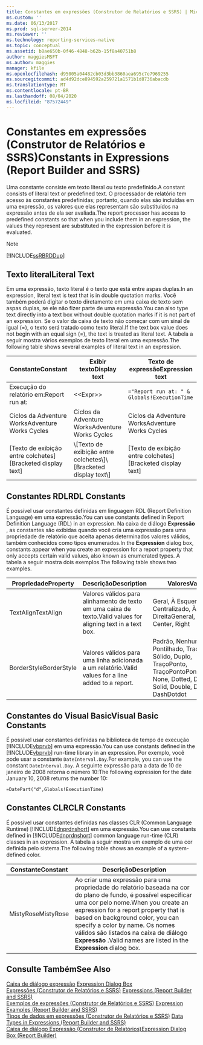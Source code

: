 ```yaml
---
title: Constantes em expressões (Construtor de Relatórios e SSRS) | Microsoft Docs
ms.custom: ''
ms.date: 06/13/2017
ms.prod: sql-server-2014
ms.reviewer: ''
ms.technology: reporting-services-native
ms.topic: conceptual
ms.assetid: b8ae650b-0f46-4848-b62b-15f8a40751b8
author: maggiesMSFT
ms.author: maggies
manager: kfile
ms.openlocfilehash: d95005a04482cb03d3bb3860aea695c7e7969255
ms.sourcegitcommit: ad4d92dce894592a259721a1571b1d8736abacdb
ms.translationtype: MT
ms.contentlocale: pt-BR
ms.lasthandoff: 08/04/2020
ms.locfileid: "87572449"
---
```

# <a name="constants-in-expressions-report-builder-and-ssrs"></a><span data-ttu-id="dd13b-102">Constantes em expressões (Construtor de Relatórios e SSRS)</span><span class="sxs-lookup"><span data-stu-id="dd13b-102">Constants in Expressions (Report Builder and SSRS)</span></span>
  <span data-ttu-id="dd13b-103">Uma constante consiste em texto literal ou texto predefinido.</span><span class="sxs-lookup"><span data-stu-id="dd13b-103">A constant consists of literal text or predefined text.</span></span> <span data-ttu-id="dd13b-104">O processador de relatório tem acesso às constantes predefinidas; portanto, quando elas são incluídas em uma expressão, os valores que elas representam são substituídos na expressão antes de ela ser avaliada.</span><span class="sxs-lookup"><span data-stu-id="dd13b-104">The report processor has access to predefined constants so that when you include them in an expression, the values they represent are substituted in the expression before it is evaluated.</span></span>  
  
> [!NOTE]  
>  [!INCLUDE[ssRBRDDup](../../includes/ssrbrddup-md.md)]  
  
## <a name="literal-text"></a><span data-ttu-id="dd13b-105">Texto literal</span><span class="sxs-lookup"><span data-stu-id="dd13b-105">Literal Text</span></span>  
 <span data-ttu-id="dd13b-106">Em uma expressão, texto literal é o texto que está entre aspas duplas.</span><span class="sxs-lookup"><span data-stu-id="dd13b-106">In an expression, literal text is text that is in double quotation marks.</span></span> <span data-ttu-id="dd13b-107">Você também poderá digitar o texto diretamente em uma caixa de texto sem aspas duplas, se ele não fizer parte de uma expressão.</span><span class="sxs-lookup"><span data-stu-id="dd13b-107">You can also type text directly into a text box without double quotation marks if it is not part of an expression.</span></span> <span data-ttu-id="dd13b-108">Se o valor da caixa de texto não começar com um sinal de igual (=), o texto será tratado como texto literal.</span><span class="sxs-lookup"><span data-stu-id="dd13b-108">If the text box value does not begin with an equal sign (=), the text is treated as literal text.</span></span> <span data-ttu-id="dd13b-109">A tabela a seguir mostra vários exemplos de texto literal em uma expressão.</span><span class="sxs-lookup"><span data-stu-id="dd13b-109">The following table shows several examples of literal text in an expression.</span></span>  
  
|<span data-ttu-id="dd13b-110">Constante</span><span class="sxs-lookup"><span data-stu-id="dd13b-110">Constant</span></span>|<span data-ttu-id="dd13b-111">Exibir texto</span><span class="sxs-lookup"><span data-stu-id="dd13b-111">Display text</span></span>|<span data-ttu-id="dd13b-112">Texto de expressão</span><span class="sxs-lookup"><span data-stu-id="dd13b-112">Expression text</span></span>|  
|--------------|------------------|---------------------|  
|<span data-ttu-id="dd13b-113">Execução do relatório em:</span><span class="sxs-lookup"><span data-stu-id="dd13b-113">Report run at:</span></span>|<\<Expr>>|`="Report run at: " & Globals!ExecutionTime`|  
|<span data-ttu-id="dd13b-114">Ciclos da Adventure Works</span><span class="sxs-lookup"><span data-stu-id="dd13b-114">Adventure Works Cycles</span></span>|<span data-ttu-id="dd13b-115">Ciclos da Adventure Works</span><span class="sxs-lookup"><span data-stu-id="dd13b-115">Adventure Works Cycles</span></span>|<span data-ttu-id="dd13b-116">Ciclos da Adventure Works</span><span class="sxs-lookup"><span data-stu-id="dd13b-116">Adventure Works Cycles</span></span>|  
|<span data-ttu-id="dd13b-117">[Texto de exibição entre colchetes]</span><span class="sxs-lookup"><span data-stu-id="dd13b-117">[Bracketed display text]</span></span>|<span data-ttu-id="dd13b-118">\\[Texto de exibição entre colchetes\\]</span><span class="sxs-lookup"><span data-stu-id="dd13b-118">\\[Bracketed display text\\]</span></span>|<span data-ttu-id="dd13b-119">[Texto de exibição entre colchetes]</span><span class="sxs-lookup"><span data-stu-id="dd13b-119">[Bracketed display text]</span></span>|  
  
## <a name="rdl-constants"></a><span data-ttu-id="dd13b-120">Constantes RDL</span><span class="sxs-lookup"><span data-stu-id="dd13b-120">RDL Constants</span></span>  
 <span data-ttu-id="dd13b-121">É possível usar constantes definidas em linguagem RDL (Report Definition Language) em uma expressão.</span><span class="sxs-lookup"><span data-stu-id="dd13b-121">You can use constants defined in Report Definition Language (RDL) in an expression.</span></span> <span data-ttu-id="dd13b-122">Na caixa de diálogo **Expressão** , as constantes são exibidas quando você cria uma expressão para uma propriedade de relatório que aceita apenas determinados valores válidos, também conhecidos como tipos enumerados.</span><span class="sxs-lookup"><span data-stu-id="dd13b-122">In the **Expression** dialog box, constants appear when you create an expression for a report property that only accepts certain valid values, also known as enumerated types.</span></span> <span data-ttu-id="dd13b-123">A tabela a seguir mostra dois exemplos.</span><span class="sxs-lookup"><span data-stu-id="dd13b-123">The following table shows two examples.</span></span>  
  
|<span data-ttu-id="dd13b-124">Propriedade</span><span class="sxs-lookup"><span data-stu-id="dd13b-124">Property</span></span>|<span data-ttu-id="dd13b-125">Descrição</span><span class="sxs-lookup"><span data-stu-id="dd13b-125">Description</span></span>|<span data-ttu-id="dd13b-126">Valores</span><span class="sxs-lookup"><span data-stu-id="dd13b-126">Values</span></span>|  
|--------------|-----------------|------------|  
|<span data-ttu-id="dd13b-127">TextAlign</span><span class="sxs-lookup"><span data-stu-id="dd13b-127">TextAlign</span></span>|<span data-ttu-id="dd13b-128">Valores válidos para alinhamento de texto em uma caixa de texto.</span><span class="sxs-lookup"><span data-stu-id="dd13b-128">Valid values for aligning text in a text box.</span></span>|<span data-ttu-id="dd13b-129">Geral, À Esquerda, Centralizado, À Direita</span><span class="sxs-lookup"><span data-stu-id="dd13b-129">General, Left, Center, Right</span></span>|  
|<span data-ttu-id="dd13b-130">BorderStyle</span><span class="sxs-lookup"><span data-stu-id="dd13b-130">BorderStyle</span></span>|<span data-ttu-id="dd13b-131">Valores válidos para uma linha adicionada a um relatório.</span><span class="sxs-lookup"><span data-stu-id="dd13b-131">Valid values for a line added to a report.</span></span>|<span data-ttu-id="dd13b-132">Padrão, Nenhum, Pontilhado, Tracejado, Sólido, Duplo, TraçoPonto, TraçoPontoPonto</span><span class="sxs-lookup"><span data-stu-id="dd13b-132">Default, None, Dotted, Dashed, Solid, Double, DashDot, DashDotdot</span></span>|  
  
## <a name="visual-basic-constants"></a><span data-ttu-id="dd13b-133">Constantes do Visual Basic</span><span class="sxs-lookup"><span data-stu-id="dd13b-133">Visual Basic Constants</span></span>  
 <span data-ttu-id="dd13b-134">É possível usar constantes definidas na biblioteca de tempo de execução [!INCLUDE[vbprvb](../../includes/vbprvb-md.md)] em uma expressão.</span><span class="sxs-lookup"><span data-stu-id="dd13b-134">You can use constants defined in the [!INCLUDE[vbprvb](../../includes/vbprvb-md.md)] run-time library in an expression.</span></span> <span data-ttu-id="dd13b-135">Por exemplo, você pode usar a constante `DateInterval.Day`.</span><span class="sxs-lookup"><span data-stu-id="dd13b-135">For example, you can use the constant `DateInterval.Day`.</span></span> <span data-ttu-id="dd13b-136">A seguinte expressão para a data de 10 de janeiro de 2008 retorna o número 10:</span><span class="sxs-lookup"><span data-stu-id="dd13b-136">The following expression for the date January 10, 2008 returns the number 10:</span></span>  
  
 `=DatePart("d",Globals!ExecutionTime)`  
  
## <a name="clr-constants"></a><span data-ttu-id="dd13b-137">Constantes CLR</span><span class="sxs-lookup"><span data-stu-id="dd13b-137">CLR Constants</span></span>  
 <span data-ttu-id="dd13b-138">É possível usar constantes definidas nas classes CLR (Common Language Runtime) [!INCLUDE[dnprdnshort](../../includes/dnprdnshort-md.md)] em uma expressão.</span><span class="sxs-lookup"><span data-stu-id="dd13b-138">You can use constants defined in [!INCLUDE[dnprdnshort](../../includes/dnprdnshort-md.md)] common language run-time (CLR) classes in an expression.</span></span> <span data-ttu-id="dd13b-139">A tabela a seguir mostra um exemplo de uma cor definida pelo sistema.</span><span class="sxs-lookup"><span data-stu-id="dd13b-139">The following table shows an example of a system-defined color.</span></span>  
  
|<span data-ttu-id="dd13b-140">Constante</span><span class="sxs-lookup"><span data-stu-id="dd13b-140">Constant</span></span>|<span data-ttu-id="dd13b-141">Descrição</span><span class="sxs-lookup"><span data-stu-id="dd13b-141">Description</span></span>|  
|--------------|-----------------|  
|<span data-ttu-id="dd13b-142">MistyRose</span><span class="sxs-lookup"><span data-stu-id="dd13b-142">MistyRose</span></span>|<span data-ttu-id="dd13b-143">Ao criar uma expressão para uma propriedade do relatório baseada na cor do plano de fundo, é possível especificar uma cor pelo nome.</span><span class="sxs-lookup"><span data-stu-id="dd13b-143">When you create an expression for a report property that is based on background color, you can specify a color by name.</span></span> <span data-ttu-id="dd13b-144">Os nomes válidos são listados na caixa de diálogo **Expressão** .</span><span class="sxs-lookup"><span data-stu-id="dd13b-144">Valid names are listed in the **Expression** dialog box.</span></span>|  
  
## <a name="see-also"></a><span data-ttu-id="dd13b-145">Consulte Também</span><span class="sxs-lookup"><span data-stu-id="dd13b-145">See Also</span></span>  
 <span data-ttu-id="dd13b-146">[Caixa de diálogo expressão](../expression-dialog-box.md) </span><span class="sxs-lookup"><span data-stu-id="dd13b-146">[Expression Dialog Box](../expression-dialog-box.md) </span></span>  
 <span data-ttu-id="dd13b-147">[Expressões &#40;Construtor de Relatórios e SSRS&#41;](expressions-report-builder-and-ssrs.md) </span><span class="sxs-lookup"><span data-stu-id="dd13b-147">[Expressions &#40;Report Builder and SSRS&#41;](expressions-report-builder-and-ssrs.md) </span></span>  
 <span data-ttu-id="dd13b-148">[Exemplos de expressões &#40;Construtor de Relatórios e SSRS&#41;](expression-examples-report-builder-and-ssrs.md) </span><span class="sxs-lookup"><span data-stu-id="dd13b-148">[Expression Examples &#40;Report Builder and SSRS&#41;](expression-examples-report-builder-and-ssrs.md) </span></span>  
 <span data-ttu-id="dd13b-149">[Tipos de dados em expressões &#40;Construtor de Relatórios e SSRS&#41;](data-types-in-expressions-report-builder-and-ssrs.md) </span><span class="sxs-lookup"><span data-stu-id="dd13b-149">[Data Types in Expressions &#40;Report Builder and SSRS&#41;](data-types-in-expressions-report-builder-and-ssrs.md) </span></span>  
 [<span data-ttu-id="dd13b-150">Caixa de diálogo Expressão &#40;Construtor de Relatórios&#41;</span><span class="sxs-lookup"><span data-stu-id="dd13b-150">Expression Dialog Box &#40;Report Builder&#41;</span></span>](../expression-dialog-box-report-builder.md)  
  
  
